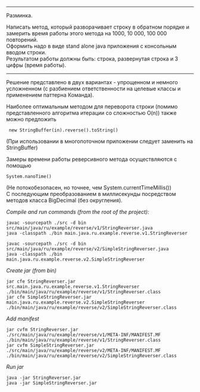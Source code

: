 ***
Разминка.

Написать метод, который разворачивает строку в обратном порядке и замерить время работы этого метода на 1000, 10 000,
100 000 повторений.<br> 
Оформить надо в виде stand alone java приложения с консольным вводом строки.<br> 
Результатом работы
должны быть: строка, развернутая строка и 3 цифры (время работы).
***

Решение представлено в двух вариантах - упрощенном и немного усложненном (с разбиением ответственности на целевые классы
и применением паттерна Команда).<br> 

Наиболее оптимальным методом для переворота строки (помимо представленного алгоритма итерации со сложностью O(n)) также можно предложить

     new StringBuffer(in).reverse().toString()

(При использовании в многопоточном приложении следует заменить на StringBuffer)<br>

Замеры времени работы реверсивного метода осуществляются с помощью

    System.nanoTime()

(Не потокобезопасен, но точнее, чем System.currentTimeMillis())<br>
С последующим преобразованием в миллисекунды посредством методов класса BigDecimal (без округления).

*Compile and run commands (from the root of the project):*

    javac -sourcepath ./src -d bin src/main/java/ru/example/reverse/v1/StringReverser.java
    java -classpath ./bin main.java.ru.example.reverse.v1.StringReverser

    javac -sourcepath ./src -d bin src/main/java/ru/example/reverse/v2/SimpleStringReverser.java
    java -classpath ./bin main.java.ru.example.reverse.v2.SimpleStringReverser


*Create jar (from bin)*

    jar cfe StringReverser.jar src.main.java.ru.example.reverse.v1.StringReverser ./bin/main/java/ru/example/reverse/v1/StringReverser.class
    jar cfe SimpleStringReverser.jar main.java.ru.example.reverse.v2.SimpleStringReverser ./bin/main/java/ru/example/reverse/v2/SimpleStringReverser.class

*Add manifest*

    jar cvfm StringReverser.jar ./src/main/java/ru/example/reverse/v1/META-INF/MANIFEST.MF ./bin/main/java/ru/example/reverse/v1/StringReverser.class
    jar cvfm SimpleStringReverser.jar ./src/main/java/ru/example/reverse/v2/META-INF/MANIFEST.MF ./bin/main/java/ru/example/reverse/v2/SimpleStringReverser.class

*Run jar*

    java -jar StringReverser.jar
    java -jar SimpleStringReverser.jar
